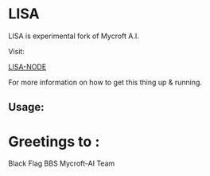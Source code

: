 # LISA

LISA is experimental fork of Mycroft A.I.

Visit:

<a href="https://github.com/apolloodilopub/lisa/">LISA-NODE</a>

For more information on how to get this thing up & running.

## Usage:


# Greetings to :

Black Flag BBS
Mycroft-AI Team

